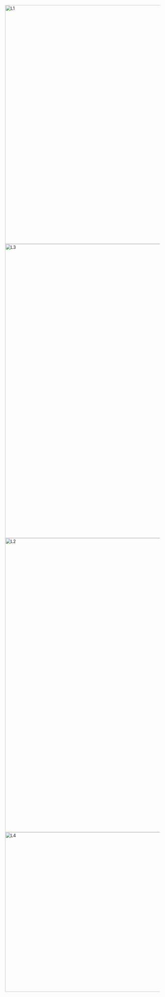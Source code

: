 <img width="774" alt="L1" src="https://github.com/user-attachments/assets/6ce61a93-229e-4a80-a11e-8926dfcc54f6" />
<img width="953" alt="L3" src="https://github.com/user-attachments/assets/5e3159d7-6428-4f61-bed2-327fcfcbcb7e" />
<img width="953" alt="L2" src="https://github.com/user-attachments/assets/577e169a-f08e-413e-8326-3f787bd7143e" />
<img width="517" alt="L4" src="https://github.com/user-attachments/assets/4dd8c0b8-79ba-43f3-8e81-0b42d06b045a" />
